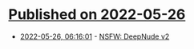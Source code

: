 # [Published on 2022-05-26](index.md)

* [2022-05-26, 06:16:01](https://news.ycombinator.com/item?id=31515253) - [NSFW: DeepNude v2](https://app.deepnude.cc/upload)
